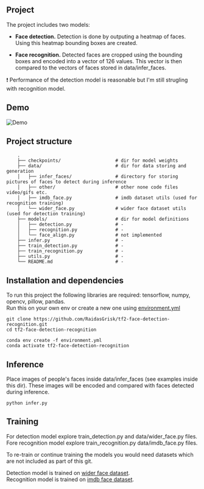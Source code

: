 ## Project

The project includes two models:

- **Face detection.** 
  Detection is done by outputing a heatmap of faces. Using this heatmap bounding boxes are created.
   
- **Face recognition.**
  Detected faces are cropped using the bounding boxes and encoded into a vector of 126 values.
  This vector is then compared to the vectors of faces stored in data/infer_faces.

:heavy_exclamation_mark: Performance of the detection model is reasonable but I'm still strugling with recognition model.

## Demo

![Demo](data/other/gif.gif)

## Project structure
```
    .
    ├── checkpoints/                    # dir for model weights
    ├── data/                           # dir for data storing and generation 
    │   ├── infer_faces/                # directory for storing pictures of faces to detect during inference
    │   ├── other/                      # other none code files video/gifs etc.
    │   ├── imdb_face.py                # imdb dataset utils (used for recognition training)
    │   └── wider_face.py               # wider face dataset utils (used for detection training)
    ├── models/                         # dir for model definitions
    │   ├── detection.py                # -
    │   ├── recognition.py              # -
    │   └── face_align.py               # not implemented
    ├── infer.py                        # -
    ├── train_detection.py              # -
    ├── train_recognition.py            # -
    ├── utils.py                        # -
    └── README.md                       # -
```

## Installation and dependencies

To run this project the following libraries are required: tensorflow, numpy, opencv, pillow, pandas.  
Run this on your own env or create a new one using [environment.yml](environment.yml)

```
git clone https://github.com/RaidasGrisk/tf2-face-detection-recognition.git  
cd tf2-face-detection-recognition  

conda env create -f environment.yml  
conda activate tf2-face-detection-recognition  
```

## Inference
Place images of people's faces inside data/infer_faces (see examples inside this dir). These images will be encoded and compared with faces detected during inference.
```
python infer.py
```

## Training
For detection model explore train_detection.py and data/wider_face.py files.
Fore recognition model explore train_recognition.py data/imdb_face.py files.

To re-train or continue training the models you would need datasets which are not included as part of this git.  

Detection model is trained on [wider face dataset](http://shuoyang1213.me/WIDERFACE/).  
Recognition model is trained on [imdb face dataset](https://github.com/fwang91/IMDb-Face).

